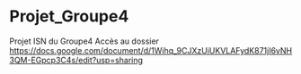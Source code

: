 # Projet_Groupe4
Projet ISN du Groupe4
Accès au dossier
https://docs.google.com/document/d/1Wihq_9CJXzUiUKVLAFydK871jI6vNH3QM-EGpcp3C4s/edit?usp=sharing
